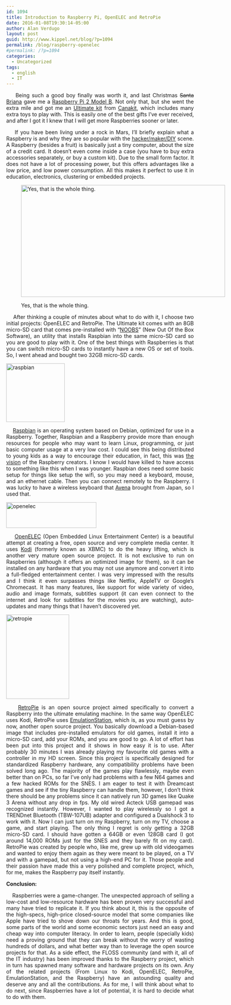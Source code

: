 ```yaml
---
id: 1094
title: Introduction to Raspberry Pi, OpenELEC and RetroPie
date: 2016-01-08T19:30:14-05:00
author: Alan Verdugo
layout: post
guid: http://www.kippel.net/blog/?p=1094
permalink: /blog/raspberry-openelec
#permalink: /?p=1094
categories:
  - Uncategorized
tags:
  - english
  - IT
---
```

<p style="text-align: justify;">
      Being such a good boy finally was worth it, and last Christmas <del>Santa</del> <a href="http://metzonalli.net/" target="_blank">Briana</a> gave me a <a href="https://www.raspberrypi.org/products/raspberry-pi-2-model-b/" target="_blank">Raspberry Pi 2 Model B</a>. Not only that, but she went the extra mile and got me an <a href="http://www.canakit.com/raspberry-pi-starter-ultimate-kit.html" target="_blank">Ultimate kit</a> from <a href="http://www.canakit.com/" target="_blank">Canakit</a>, which includes many extra toys to play with. This is easily one of the best gifts I&#8217;ve ever received, and after I got it I knew that I will get more Raspberries sooner or later.
</p>

<p style="text-align: justify;">
      If you have been living under a rock in Mars, I&#8217;ll briefly explain what a Raspberry is and why they are so popular with the <a href="http://hackaday.com/category/raspberry-pi-2/" target="_blank">hacker/maker/DIY</a> scene. A Raspberry (besides a fruit) is basically just a tiny computer, about the size of a credit card. It doesn&#8217;t even come inside a case (you have to buy extra accessories separately, or buy a custom kit). Due to the small form factor. It does not have a lot of processing power, but this offers advantages like a low price, and low power consumption. All this makes it perfect to use it in education, electronics, clustering or embedded projects.
</p><figure id="attachment_1103" aria-describedby="caption-attachment-1103" style="width: 548px" class="wp-caption aligncenter">

<img class="size-full wp-image-1103" src="https://github.com/alanverdugo/alanverdugo.github.io/tree/master/wp-content/uploads/2016/01/Pi2ModB1GB_-comp.jpeg" alt="Yes, that is the whole thing." width="548" height="300" /> <figcaption id="caption-attachment-1103" class="wp-caption-text">Yes, that is the whole thing.</figcaption></figure> 

<p style="text-align: justify;">
      After thinking a couple of minutes about what to do with it, I choose two initial projects: OpenELEC and RetroPie. The Ultimate kit comes with an 8GB micro-SD card that comes pre-installed with &#8220;<a href="https://www.raspberrypi.org/help/noobs-setup/" target="_blank">NOOBS</a>&#8221; (New Out Of the Box Software), an utility that installs Raspbian into the same micro-SD card so you are good to play with it. One of the best things with Raspberries is that you can switch micro-SD cards to instantly have a new OS or set of tools. So, I went ahead and bought two 32GB micro-SD cards.
</p>

<p style="text-align: justify;">
  <img class="aligncenter  wp-image-1099" src="https://github.com/alanverdugo/alanverdugo.github.io/tree/master/wp-content/uploads/2016/01/raspbian.png" alt="raspbian" width="157" height="157" />
</p>

<p style="text-align: justify;">
      <a href="http://www.raspbian.org/" target="_blank">Raspbian</a> is an operating system based on Debian, optimized for use in a Raspberry. Together, Raspbian and a Raspberry provide more than enough resources for people who may want to learn Linux, programming, or just basic computer usage at a very low cost. I could see this being distributed to young kids as a way to encourage their education, in fact, this was <a href="https://www.raspberrypi.org/about/" target="_blank">the vision</a> of the Raspberry creators. I know I would have killed to have access to something like this when I was younger. Raspbian does need some basic setup for things like setup the wifi, so you may need a keyboard, mouse, and an ethernet cable. Then you can connect remotely to the Raspberry. I was lucky to have a wireless keyboard that <a href="http://elavena.mx/" target="_blank">Avena</a> brought from Japan, so I used that.
</p>

<p style="text-align: justify;">
  <img class="aligncenter size-full wp-image-1102" src="https://github.com/alanverdugo/alanverdugo.github.io/tree/master/wp-content/uploads/2016/01/openelec.png" alt="openelec" width="242" height="69" />
</p>

<p style="text-align: justify;">
      <a href="http://openelec.tv/" target="_blank">OpenELEC</a> (Open Embedded Linux Entertainment Center) is a beautiful attempt at creating a free, open source and very complete media center. It uses <a href="https://www.kodi-xbmc.com/" target="_blank">Kodi</a> (formerly known as XBMC) to do the heavy lifting, which is another very mature open source project. It is not exclusive to run on Raspberries (although it offers an optimized image for them), so it can be installed on any hardware that you may not use anymore and convert it into a full-fledged entertainment center. I was very impressed with the results and I think it even surpasses things like Netflix, AppleTV or Google&#8217;s Chromecast. It has many features, like support for wide variety of video, audio and image formats, subtitles support (it can even connect to the internet and look for subtitles for the movies you are watching), auto-updates and many things that I haven&#8217;t discovered yet.
</p>

<p style="text-align: justify;">
  <img class="aligncenter  wp-image-1100" src="https://github.com/alanverdugo/alanverdugo.github.io/tree/master/wp-content/uploads/2016/01/retropie.png" alt="retropie" width="169" height="226" />
</p>

<p style="text-align: justify;">
      <a href="http://blog.petrockblock.com/retropie/" target="_blank">RetroPie</a> is an open source project aimed specifically to convert a Raspberry into the ultimate emulating machine. In the same way OpenELEC uses Kodi, RetroPie uses <a href="http://www.emulationstation.org/" target="_blank">EmulationStation</a>, which is, as you must guess by now, another open source project. You basically download a Debian-based image that includes pre-installed emulators for old games, install it into a micro-SD card, add your ROMs, and you are good to go. A lot of effort has been put into this project and it shows in how easy it is to use. After probably 30 minutes I was already playing my favourite old games with a controller in my HD screen. Since this project is specifically designed for standardized Raspberry hardware, any compatibility problems have been solved long ago. The majority of the games play flawlessly, maybe even better than on PCs, so far I&#8217;ve only had problems with a few N64 games and a few hacked ROMs for the SNES. I am eager to test it with Dreamcast games and see if the tiny Raspberry can handle them, however, I don&#8217;t think there should be any problems since it can natively run 3D games like Quake 3 Arena without any drop in fps. My old wired Acteck USB gamepad was recognized instantly. However, I wanted to play wirelessly so I got a TRENDnet Bluetooth (TBW-107UB) adapter and configured a Dualshock 3 to work with it. Now I can just turn on my Raspberry, turn on my TV, choose a game, and start playing. The only thing I regret is only getting a 32GB micro-SD card. I should have gotten a 64GB or even 128GB card (I got around 14,000 ROMs just for the SNES and they barely fit on my card). RetroPie was created by people who, like me, grew up with old videogames and wanted to enjoy them again as they were meant to be played, on a TV and with a gamepad, but not using a high-end PC for it. Those people and their passion have made this a very polished and complete project, which, for me, makes the Raspberry pay itself instantly.
</p>

<p style="text-align: justify;">
  <strong>Conclusion:</strong>
</p>

<p style="text-align: justify;">
      Raspberries were a game-changer. The unexpected approach of selling a low-cost and low-resource hardware has been proven very successful and many have tried to replicate it. If you think about it, this is the opposite of the high-specs, high-price closed-source model that some companies like Apple have tried to shove down our throats for years. And this is good, some parts of the world and some economic sectors just need an easy and cheap way into computer literacy. In order to learn, people (specially kids) need a proving ground that they can break without the worry of wasting hundreds of dollars, and what better way than to leverage the open source projects for that. As a side effect, the FLOSS community (and with it, all of the IT industry) has been improved thanks to the Raspberry project, which in turn has spawned many software and hardware projects on its own. Any of the related projects (From Linux to Kodi, OpenELEC, RetroPie, EmulationStation, and the Raspberry) have an astounding quality and deserve any and all the contributions. As for me, I will think about what to do next, since Raspberries have a lot of potential, it is hard to decide what to do with them.
</p>